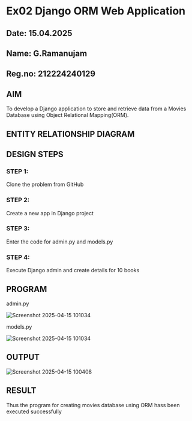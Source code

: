 # Ex02 Django ORM Web Application
## Date: 15.04.2025
## Name: G.Ramanujam
## Reg.no: 212224240129

## AIM
To develop a Django application to store and retrieve data from a Movies Database using Object Relational Mapping(ORM).

## ENTITY RELATIONSHIP DIAGRAM



## DESIGN STEPS

### STEP 1:
Clone the problem from GitHub

### STEP 2:
Create a new app in Django project

### STEP 3:
Enter the code for admin.py and models.py

### STEP 4:
Execute Django admin and create details for 10 books

## PROGRAM

admin.py

![Screenshot 2025-04-15 101034](https://github.com/user-attachments/assets/f35e36ab-d3ba-4a02-a62a-07c8f391c7b3)

models.py

![Screenshot 2025-04-15 101034](https://github.com/user-attachments/assets/f416d019-dafe-4305-8942-be50ec5aaec2)




## OUTPUT

![Screenshot 2025-04-15 100408](https://github.com/user-attachments/assets/a9dcfc86-0320-4e11-aa45-07a04230e819)



## RESULT
Thus the program for creating movies database using ORM hass been executed successfully
